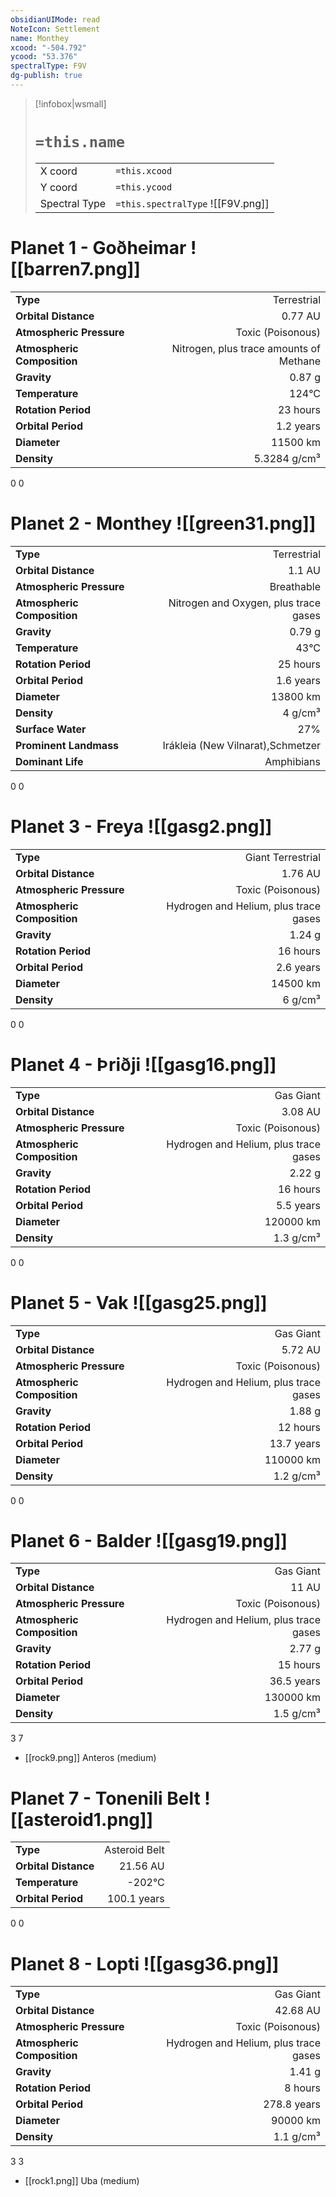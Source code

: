 ```yaml
---
obsidianUIMode: read
NoteIcon: Settlement
name: Monthey
xcood: "-504.792"
ycood: "53.376"
spectralType: F9V
dg-publish: true
---
```

> [!infobox|wsmall]
> # `=this.name`
> | | |
> | - | - |
> | X coord | `=this.xcood` |
> | Y coord| `=this.ycood` |
> | Spectral Type | `=this.spectralType` ![[F9V.png]] |

# Planet 1 - Goðheimar ![[barren7.png]]
|                             |                           |
| --------------------------- | -------------------------:|
| **Type**                    |             Terrestrial |
| **Orbital Distance**        |   0.77 AU |
| **Atmospheric Pressure**    |       Toxic (Poisonous) |
| **Atmospheric Composition** |      Nitrogen, plus trace amounts of Methane |
| **Gravity**                 |        0.87 g |
| **Temperature**             |    124°C |
| **Rotation Period**         |  23 hours |
| **Orbital Period** | 1.2 years |
| **Diameter**                |      11500 km | 
| **Density**                 |    5.3284 g/cm³ |



0
0



# Planet 2 - Monthey ![[green31.png]]
|                             |                           |
| --------------------------- | -------------------------:|
| **Type**                    |             Terrestrial |
| **Orbital Distance**        |   1.1 AU |
| **Atmospheric Pressure**    |       Breathable |
| **Atmospheric Composition** |      Nitrogen and Oxygen, plus trace gases |
| **Gravity**                 |        0.79 g |
| **Temperature**             |    43°C |
| **Rotation Period**         |  25 hours |
| **Orbital Period** | 1.6 years |
| **Diameter**                |      13800 km | 
| **Density**                 |    4 g/cm³ |
| **Surface Water**           |           27% | 
| **Prominent Landmass**      |         Irákleia (New Vilnarat),Schmetzer | 
| **Dominant Life**           |         Amphibians |



0
0



# Planet 3 - Freya ![[gasg2.png]]
|                             |                           |
| --------------------------- | -------------------------:|
| **Type**                    |             Giant Terrestrial |
| **Orbital Distance**        |   1.76 AU |
| **Atmospheric Pressure**    |       Toxic (Poisonous) |
| **Atmospheric Composition** |      Hydrogen and Helium, plus trace gases |
| **Gravity**                 |        1.24 g |
| **Rotation Period**         |  16 hours |
| **Orbital Period** | 2.6 years |
| **Diameter**                |      14500 km | 
| **Density**                 |    6 g/cm³ |



0
0



# Planet 4 - Þriðji ![[gasg16.png]]
|                             |                           |
| --------------------------- | -------------------------:|
| **Type**                    |             Gas Giant |
| **Orbital Distance**        |   3.08 AU |
| **Atmospheric Pressure**    |       Toxic (Poisonous) |
| **Atmospheric Composition** |      Hydrogen and Helium, plus trace gases |
| **Gravity**                 |        2.22 g |
| **Rotation Period**         |  16 hours |
| **Orbital Period** | 5.5 years |
| **Diameter**                |      120000 km | 
| **Density**                 |    1.3 g/cm³ |



0
0



# Planet 5 - Vak ![[gasg25.png]]
|                             |                           |
| --------------------------- | -------------------------:|
| **Type**                    |             Gas Giant |
| **Orbital Distance**        |   5.72 AU |
| **Atmospheric Pressure**    |       Toxic (Poisonous) |
| **Atmospheric Composition** |      Hydrogen and Helium, plus trace gases |
| **Gravity**                 |        1.88 g |
| **Rotation Period**         |  12 hours |
| **Orbital Period** | 13.7 years |
| **Diameter**                |      110000 km | 
| **Density**                 |    1.2 g/cm³ |



0
0



# Planet 6 - Balder ![[gasg19.png]]
|                             |                           |
| --------------------------- | -------------------------:|
| **Type**                    |             Gas Giant |
| **Orbital Distance**        |   11 AU |
| **Atmospheric Pressure**    |       Toxic (Poisonous) |
| **Atmospheric Composition** |      Hydrogen and Helium, plus trace gases |
| **Gravity**                 |        2.77 g |
| **Rotation Period**         |  15 hours |
| **Orbital Period** | 36.5 years |
| **Diameter**                |      130000 km | 
| **Density**                 |    1.5 g/cm³ |



3
7

- [[rock9.png]] Anteros (medium)

# Planet 7 - Tonenili Belt ![[asteroid1.png]]
|                             |                           |
| --------------------------- | -------------------------:|
| **Type**                    |             Asteroid Belt |
| **Orbital Distance**        |   21.56 AU |
| **Temperature**             |    -202°C |
| **Orbital Period** | 100.1 years |



0
0



# Planet 8 - Lopti ![[gasg36.png]]
|                             |                           |
| --------------------------- | -------------------------:|
| **Type**                    |             Gas Giant |
| **Orbital Distance**        |   42.68 AU |
| **Atmospheric Pressure**    |       Toxic (Poisonous) |
| **Atmospheric Composition** |      Hydrogen and Helium, plus trace gases |
| **Gravity**                 |        1.41 g |
| **Rotation Period**         |  8 hours |
| **Orbital Period** | 278.8 years |
| **Diameter**                |      90000 km | 
| **Density**                 |    1.1 g/cm³ |



3
3

- [[rock1.png]] Uba (medium)

